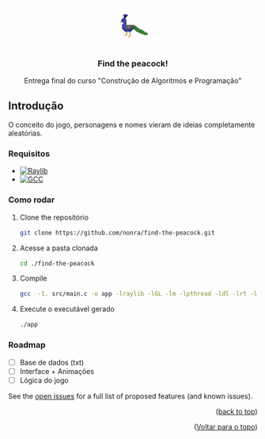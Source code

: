 <a name="readme-top"></a>

<br />
<div align="center">
  <a href="https://github.com/nonra/find-the-peacock">
    <img src="assets/images/logo.gif" alt="Logo" width="80" height="80">
  </a>

  <h3 align="center">Find the peacock!</h3>

  <p align="center">
    Entrega final do curso "Construção de Algoritmos e Programação"
</div>

## Introdução

O conceito do jogo, personagens e nomes vieram de ideias completamente aleatórias.

### Requisitos

-   [![Raylib][raylib-logo]][raylib-url]
-   [![GCC][gcc-logo]][gcc-url]

### Como rodar

1. Clone the repositório
    ```sh
    git clone https://github.com/nonra/find-the-peacock.git
    ```
2. Acesse a pasta clonada

    ```sh
    cd ./find-the-peacock
    ```

3. Compile

    ```sh
    gcc  -I. src/main.c -o app -lraylib -lGL -lm -lpthread -ldl -lrt -lX11
    ```

4. Execute o executável gerado
    ```sh
    ./app
    ```

### Roadmap

-   [ ] Base de dados (txt)
-   [ ] Interface + Animações
-   [ ] Lógica do jogo

See the [open issues](https://github.com/othneildrew/Best-README-Template/issues) for a full list of proposed features (and known issues).

<p align="right">(<a href="#readme-top">back to top</a>)</p>

<p align="right">(<a href="#readme-top">Voltar para o topo</a>)</p>

[raylib-url]: https://www.raylib.com/index.html
[raylib-logo]: https://img.shields.io/badge/raylib-000000?style=for-the-badge&logo=raylib&logoColor=white
[gcc-url]: https://gcc.gnu.org/
[gcc-logo]: https://img.shields.io/badge/gcc-000000?style=for-the-badge&logo=raylib&logoColor=white
